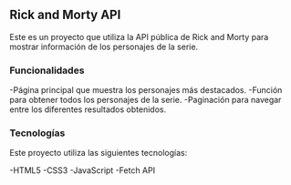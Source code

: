 ## Rick and Morty API
Este es un proyecto que utiliza la API pública de Rick and Morty para mostrar información de los personajes de la serie.

### Funcionalidades
-Página principal que muestra los personajes más destacados.
-Función para obtener todos los personajes de la serie.
-Paginación para navegar entre los diferentes resultados obtenidos.

### Tecnologías
Este proyecto utiliza las siguientes tecnologías:

-HTML5
-CSS3
-JavaScript
-Fetch API
